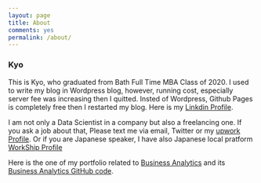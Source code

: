 ```yaml
---
layout: page
title: About
comments: yes
permalink: /about/
---
```



### Kyo

This is Kyo, who graduated from Bath Full Time MBA Class of 2020.
I used to write my blog in Wordpress blog, however, running cost, especially server fee was increasing then I quitted.
Insted of Wordpress, Github Pages is completely free then I restarted my blog.
Here is my [Linkdin Profile](www.linkedin.com/in/KyoHarada).

I am not only a Data Scientist in a company but also a freelancing one.
If you ask a job about that, Please text me via email, Twitter or my  [upwork Profile](https://www.upwork.com/o/profiles/users/~01a04e0c3805f59a83/). Or if you are Japanese speaker, I have also Japanese local pratform [WorkShip Profile](https://goworkship.com/profile/33012) 

Here is the one of my portfolio related to [Business Analytics](https://kyo1988.github.io/Kyo.github.io/page2/#sales-forecasting) and its [Business Analytics GitHub code](https://github.com/kyo1988/Kyo.github.io/blob/gh-pages/Business_Analytics_Note.ipynb).